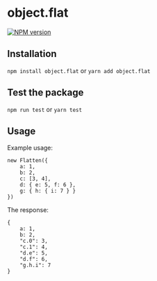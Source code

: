 # object.flat

[![NPM version][npm-image]][npm-url]


## Installation

`npm install object.flat`
or
`yarn add object.flat`

## Test the package

`npm run test`
or
`yarn test`

## Usage

Example usage:
```
new Flatten({
    a: 1,
    b: 2,
    c: [3, 4],
    d: { e: 5, f: 6 },
    g: { h: { i: 7 } }
})
```

The response:
```
{
    a: 1,
    b: 2,
    "c.0": 3,
    "c.1": 4,
    "d.e": 5,
    "d.f": 6,
    "g.h.i": 7
}
```

[npm-url]: https://www.npmjs.com/package/object.flat
[npm-image]: https://img.shields.io/npm/v/object.flat.svg
